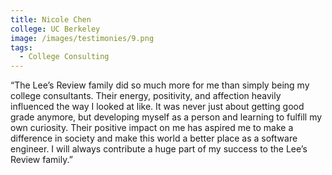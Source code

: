 ```yaml
---
title: Nicole Chen
college: UC Berkeley
image: /images/testimonies/9.png
tags:
  - College Consulting
---
```

“The Lee’s Review family did so much more for me than simply being my
          college consultants. Their energy, positivity, and affection heavily
          influenced the way I looked at like. It was never just about getting good
          grade anymore, but developing myself as a person and learning to fulfill
          my own curiosity. Their positive impact on me has aspired me to make a
          difference in society and make this world a better place as a software
          engineer. I will always contribute a huge part of my success to the Lee’s
          Review family.”
